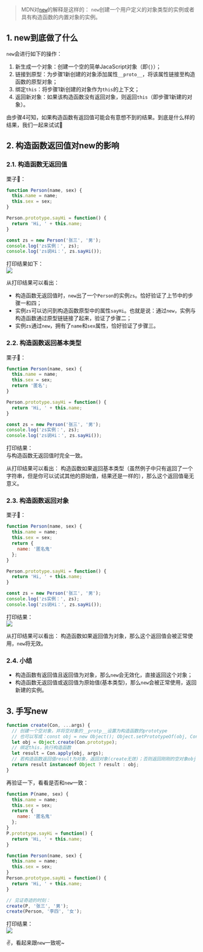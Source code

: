 > MDN对[`new`](https://developer.mozilla.org/zh-CN/docs/Web/JavaScript/Reference/Operators/new)的解释是这样的：
> `new`创建一个用户定义的对象类型的实例或者具有构造函数的内置对象的实例。

## 1. new到底做了什么

`new`会进行如下的操作：

1. 新生成一个对象：创建一个空的简单JacaScript对象（即`{}`）；
2. 链接到原型：为步骤1新创建的对象添加属性`__proto__`，将该属性链接至构造函数的原型对象；
3. 绑定`this`：将步骤1新创建的对象作为`this`的上下文；
4. 返回新对象：如果该构造函数没有返回对象，则返回`this`（即步骤1新建的对象）。

由步骤4可知，如果构造函数有返回值可能会有意想不到的结果。到底是什么样的结果，我们一起来试试🤔

## 2. 构造函数返回值对new的影响

### 2.1. 构造函数无返回值

栗子🌰：

```js
function Person(name, sex) {
  this.name = name;
  this.sex = sex;
}

Person.prototype.sayHi = function() {
  return 'Hi, ' + this.name;
}

const zs = new Person('张三', '男');
console.log('zs实例：', zs);
console.log('zs说Hi：', zs.sayHi());
```

打印结果如下：  
![](http://rc9frlwp7.hn-bkt.clouddn.com/new-构造函数无返回值.png)

从打印结果可以看出：

- 构造函数无返回值时，`new`出了一个`Person`的实例`zs`。恰好验证了上节中的步骤一和四；
- 实例`zs`可以访问到构造函数原型中的属性`sayHi`。也就是说：通过`new`，实例与构造函数通过原型链链接了起来，验证了步骤二；
- 实例`zs`通过`new`，拥有了`name`和`sex`属性，恰好验证了步骤三。

### 2.2. 构造函数返回基本类型

栗子🌰：

```js
function Person(name, sex) {
  this.name = name;
  this.sex = sex;
  return '匿名';
}

Person.prototype.sayHi = function() {
  return 'Hi, ' + this.name;
}

const zs = new Person('张三', '男');
console.log('zs实例：', zs);
console.log('zs说Hi：', zs.sayHi());
```

打印结果：  
与构造函数无返回值时完全一致。

从打印结果可以看出：
构造函数如果返回基本类型（虽然例子中只有返回了一个字符串，但是你可以试试其他的原始值，结果还是一样的），那么这个返回值毫无意义。

### 2.3. 构造函数返回对象

栗子🌰：

```js
function Person(name, sex) {
  this.name = name;
  this.sex = sex;
  return {
    name: '匿名鬼'
  };
}

Person.prototype.sayHi = function() {
  return 'Hi, ' + this.name;
}

const zs = new Person('张三', '男');
console.log('zs实例：', zs);
console.log('zs说Hi：', zs.sayHi());
```

打印结果：  
![](http://rc9frlwp7.hn-bkt.clouddn.com/new-构造函数返回对象.png)

从打印结果可以看出：
构造函数如果返回值为对象，那么这个返回值会被正常使用，`new`将无效。

### 2.4. 小结

- 构造函数有返回值且返回值为对象，那么`new`会无效化，直接返回这个对象；
- 构造函数无返回值或返回值为原始值(基本类型)，那么`new`会被正常使用，返回新建的实例。

## 3. 手写new

```js
function create(Con, ...args) {
  // 创建一个空对象，并将空对象的__protp__设置为构造函数的prototype
  // 也可以写成：const obj = new Object(); Object.setPrototypeOf(obj, Con.prototype)
  let obj = Object.create(Con.prototype); 
  // 绑定this，执行构造函数
  let result = Con.apply(obj, args);
  // 若构造函数返回值result为对象，返回对象(create无效)；否则返回刚刚的空对象obj
  return result instanceof Object ? result : obj;
}
```

再验证一下，看看是否和`new`一致：

```js
function P(name, sex) {
  this.name = name;
  this.sex = sex;
  return {
    name: '匿名鬼'
  };
}
P.prototype.sayHi = function() {
  return 'Hi, ' + this.name;
}

function Person(name, sex) {
  this.name = name;
  this.sex = sex;
}
Person.prototype.sayHi = function() {
  return 'Hi, ' + this.name;
}

// 见证奇迹的时刻：
create(P, '张三', '男');
create(Person, '李四', '女');
```

打印结果：  
![](http://rc9frlwp7.hn-bkt.clouddn.com/手写create.png)

✌，看起来跟`new`一致呢~
